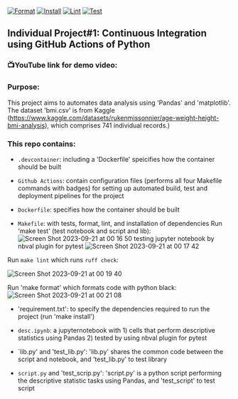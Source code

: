 [![Format](https://github.com/nogibjj/IDS706_individualproject1_xk10/actions/workflows/format.yml/badge.svg)](https://github.com/nogibjj/IDS706_individualproject1_xk10/actions/workflows/format.yml)
[![Install](https://github.com/nogibjj/IDS706_individualproject1_xk10/actions/workflows/install.yml/badge.svg)](https://github.com/nogibjj/IDS706_individualproject1_xk10/actions/workflows/install.yml)
[![Lint](https://github.com/nogibjj/IDS706_individualproject1_xk10/actions/workflows/lint.yml/badge.svg)](https://github.com/nogibjj/IDS706_individualproject1_xk10/actions/workflows/lint.yml)
[![Test](https://github.com/nogibjj/IDS706_individualproject1_xk10/actions/workflows/test.yml/badge.svg)](https://github.com/nogibjj/IDS706_individualproject1_xk10/actions/workflows/test.yml)

## Individual Project#1: Continuous Integration using GitHub Actions of Python
### 📺YouTube link for demo video:

### Purpose:
This project aims to automates data analysis using 'Pandas' and 'matplotlib'. The dataset 'bmi.csv' is from Kaggle (https://www.kaggle.com/datasets/rukenmissonnier/age-weight-height-bmi-analysis), which comprises 741 individual records.)

### This repo contains:
* `.devcontainer`: including a 'Dockerfile' speicifies how the container should be built

* `Github Actions`: contain configuration files (performs all four Makefile commands with badges) for setting up automated build, test and deployment pipelines for the project

* `Dockerfile`: specifies how the container should be built

* `Makefile`:  with tests, format, lint, and installation of dependencies
Run 'make test' (test notebook and script and lib):
![Screen Shot 2023-09-21 at 00 16 50](https://github.com/nogibjj/IDS706_individualproject1_xk10/assets/143849077/0246407e-f70e-4611-b6e4-23c36b5a935b)
testing jupyter notebook by nbval plugin for pytest
![Screen Shot 2023-09-21 at 00 17 42](https://github.com/nogibjj/IDS706_individualproject1_xk10/assets/143849077/feb2a578-c4a0-456f-8fe6-df09d72f6a79)

Run `make lint` which runs `ruff check`:

![Screen Shot 2023-09-21 at 00 19 40](https://github.com/nogibjj/IDS706_individualproject1_xk10/assets/143849077/dedf538b-963c-4f53-9cec-0c884e17b57c)

Run 'make format' which formats code with python black:
![Screen Shot 2023-09-21 at 00 21 08](https://github.com/nogibjj/IDS706_individualproject1_xk10/assets/143849077/136430a1-c602-4048-b0d0-438e3dbb7dfd)

* 'requirement.txt': to specify the dependencies required to run the project (run 'make install')

* `desc.ipynb`: a jupyternotebook with 1) cells that perform descriptive statistics using Pandas 2) tested by using nbval plugin for pytest

* `lib.py' and 'test_lib.py': 'lib.py' shares the common code between the script and notebook, and 'test_lib.py' to test library

* `script.py` and 'test_scrip.py': 'script.py' is a python script performing the descriptive statistic tasks using Pandas, and 'test_script' to test script







